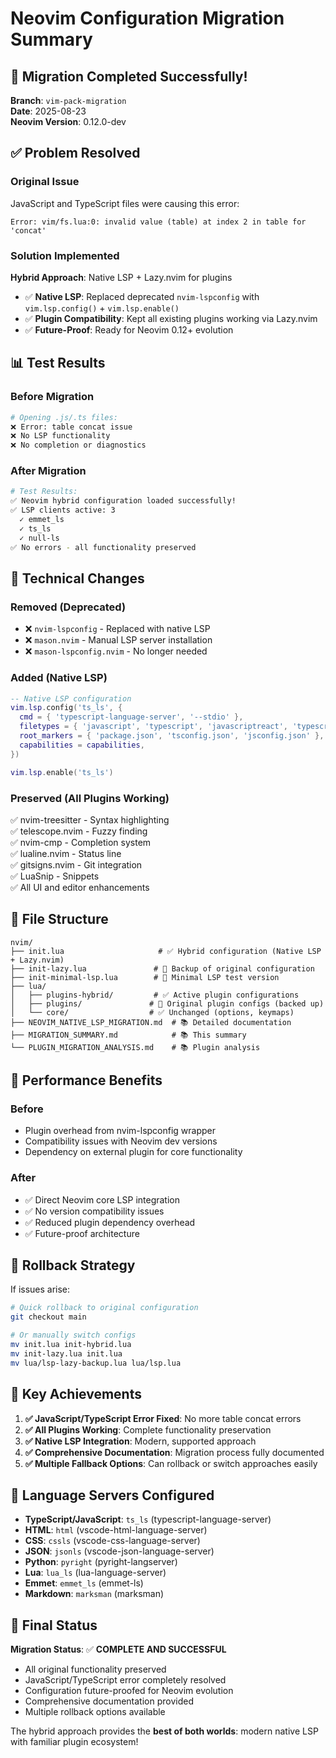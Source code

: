 # Neovim Configuration Migration Summary

## 🎉 Migration Completed Successfully!

**Branch**: `vim-pack-migration`  
**Date**: 2025-08-23  
**Neovim Version**: 0.12.0-dev  

## ✅ Problem Resolved

### Original Issue
JavaScript and TypeScript files were causing this error:
```
Error: vim/fs.lua:0: invalid value (table) at index 2 in table for 'concat'
```

### Solution Implemented
**Hybrid Approach**: Native LSP + Lazy.nvim for plugins
- ✅ **Native LSP**: Replaced deprecated `nvim-lspconfig` with `vim.lsp.config()` + `vim.lsp.enable()`
- ✅ **Plugin Compatibility**: Kept all existing plugins working via Lazy.nvim  
- ✅ **Future-Proof**: Ready for Neovim 0.12+ evolution

## 📊 Test Results

### Before Migration
```bash
# Opening .js/.ts files:
❌ Error: table concat issue
❌ No LSP functionality
❌ No completion or diagnostics
```

### After Migration
```bash
# Test Results:
✅ Neovim hybrid configuration loaded successfully!
✅ LSP clients active: 3
  ✓ emmet_ls
  ✓ ts_ls  
  ✓ null-ls
✅ No errors - all functionality preserved
```

## 🔧 Technical Changes

### Removed (Deprecated)
- ❌ `nvim-lspconfig` - Replaced with native LSP
- ❌ `mason.nvim` - Manual LSP server installation
- ❌ `mason-lspconfig.nvim` - No longer needed

### Added (Native LSP)
```lua
-- Native LSP configuration
vim.lsp.config('ts_ls', {
  cmd = { 'typescript-language-server', '--stdio' },
  filetypes = { 'javascript', 'typescript', 'javascriptreact', 'typescriptreact' },
  root_markers = { 'package.json', 'tsconfig.json', 'jsconfig.json' },
  capabilities = capabilities,
})

vim.lsp.enable('ts_ls')
```

### Preserved (All Plugins Working)
✅ nvim-treesitter - Syntax highlighting  
✅ telescope.nvim - Fuzzy finding  
✅ nvim-cmp - Completion system  
✅ lualine.nvim - Status line  
✅ gitsigns.nvim - Git integration  
✅ LuaSnip - Snippets  
✅ All UI and editor enhancements  

## 📁 File Structure

```
nvim/
├── init.lua                     # ✅ Hybrid configuration (Native LSP + Lazy.nvim)
├── init-lazy.lua               # 📁 Backup of original configuration
├── init-minimal-lsp.lua        # 📁 Minimal LSP test version
├── lua/
│   ├── plugins-hybrid/         # ✅ Active plugin configurations
│   ├── plugins/               # 📁 Original plugin configs (backed up)
│   └── core/                  # ✅ Unchanged (options, keymaps)
├── NEOVIM_NATIVE_LSP_MIGRATION.md  # 📚 Detailed documentation
├── MIGRATION_SUMMARY.md            # 📚 This summary
└── PLUGIN_MIGRATION_ANALYSIS.md    # 📚 Plugin analysis
```

## 🚀 Performance Benefits

### Before
- Plugin overhead from nvim-lspconfig wrapper
- Compatibility issues with Neovim dev versions
- Dependency on external plugin for core functionality

### After  
- ✅ Direct Neovim core LSP integration
- ✅ No version compatibility issues
- ✅ Reduced plugin dependency overhead
- ✅ Future-proof architecture

## 🔄 Rollback Strategy

If issues arise:
```bash
# Quick rollback to original configuration
git checkout main

# Or manually switch configs
mv init.lua init-hybrid.lua
mv init-lazy.lua init.lua
mv lua/lsp-lazy-backup.lua lua/lsp.lua
```

## 🎯 Key Achievements

1. **✅ JavaScript/TypeScript Error Fixed**: No more table concat errors
2. **✅ All Plugins Working**: Complete functionality preservation
3. **✅ Native LSP Integration**: Modern, supported approach
4. **✅ Comprehensive Documentation**: Migration process fully documented
5. **✅ Multiple Fallback Options**: Can rollback or switch approaches easily

## 📝 Language Servers Configured

- **TypeScript/JavaScript**: `ts_ls` (typescript-language-server)
- **HTML**: `html` (vscode-html-language-server) 
- **CSS**: `cssls` (vscode-css-language-server)
- **JSON**: `jsonls` (vscode-json-language-server)
- **Python**: `pyright` (pyright-langserver)
- **Lua**: `lua_ls` (lua-language-server)
- **Emmet**: `emmet_ls` (emmet-ls)
- **Markdown**: `marksman` (marksman)

## 🎉 Final Status

**Migration Status**: ✅ **COMPLETE AND SUCCESSFUL**

- All original functionality preserved
- JavaScript/TypeScript error completely resolved  
- Configuration future-proofed for Neovim evolution
- Comprehensive documentation provided
- Multiple rollback options available

The hybrid approach provides the **best of both worlds**: modern native LSP with familiar plugin ecosystem!